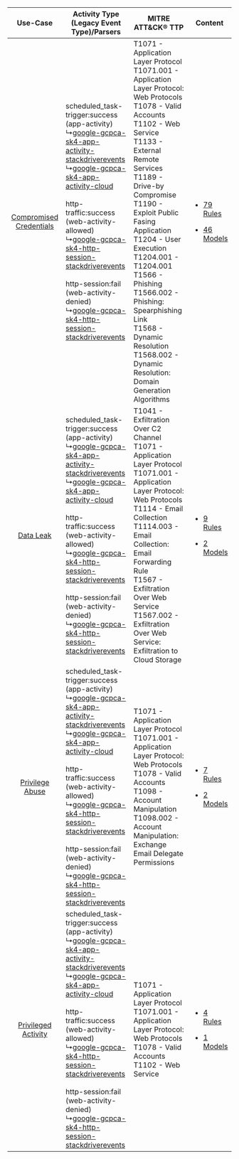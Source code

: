 |    Use-Case    | Activity Type (Legacy Event Type)/Parsers    | MITRE ATT&CK® TTP    | Content    |
|:----:| ---- | ---- | ---- |
| [Compromised Credentials](../../../UseCases/uc_compromised_credentials.md) |  scheduled_task-trigger:success (app-activity)<br> ↳[google-gcpca-sk4-app-activity-stackdriverevents](Ps/pC_googlegcpcask4appactivitystackdriverevents.md)<br> ↳[google-gcpca-sk4-app-activity-cloud](Ps/pC_googlegcpcask4appactivitycloud.md)<br><br> http-traffic:success (web-activity-allowed)<br> ↳[google-gcpca-sk4-http-session-stackdriverevents](Ps/pC_googlegcpcask4httpsessionstackdriverevents.md)<br><br> http-session:fail (web-activity-denied)<br> ↳[google-gcpca-sk4-http-session-stackdriverevents](Ps/pC_googlegcpcask4httpsessionstackdriverevents.md)<br> | T1071 - Application Layer Protocol<br>T1071.001 - Application Layer Protocol: Web Protocols<br>T1078 - Valid Accounts<br>T1102 - Web Service<br>T1133 - External Remote Services<br>T1189 - Drive-by Compromise<br>T1190 - Exploit Public Fasing Application<br>T1204 - User Execution<br>T1204.001 - T1204.001<br>T1566 - Phishing<br>T1566.002 - Phishing: Spearphishing Link<br>T1568 - Dynamic Resolution<br>T1568.002 - Dynamic Resolution: Domain Generation Algorithms<br> | [<ul><li>79 Rules</li></ul><ul><li>46 Models</li></ul>](RM/r_m_google_gcp_cloudaudit_Compromised_Credentials.md) |
|    [Data Leak](../../../UseCases/uc_data_leak.md)    |  scheduled_task-trigger:success (app-activity)<br> ↳[google-gcpca-sk4-app-activity-stackdriverevents](Ps/pC_googlegcpcask4appactivitystackdriverevents.md)<br> ↳[google-gcpca-sk4-app-activity-cloud](Ps/pC_googlegcpcask4appactivitycloud.md)<br><br> http-traffic:success (web-activity-allowed)<br> ↳[google-gcpca-sk4-http-session-stackdriverevents](Ps/pC_googlegcpcask4httpsessionstackdriverevents.md)<br><br> http-session:fail (web-activity-denied)<br> ↳[google-gcpca-sk4-http-session-stackdriverevents](Ps/pC_googlegcpcask4httpsessionstackdriverevents.md)<br> | T1041 - Exfiltration Over C2 Channel<br>T1071 - Application Layer Protocol<br>T1071.001 - Application Layer Protocol: Web Protocols<br>T1114 - Email Collection<br>T1114.003 - Email Collection: Email Forwarding Rule<br>T1567 - Exfiltration Over Web Service<br>T1567.002 - Exfiltration Over Web Service: Exfiltration to Cloud Storage<br>    | [<ul><li>9 Rules</li></ul><ul><li>2 Models</li></ul>](RM/r_m_google_gcp_cloudaudit_Data_Leak.md)    |
|         [Privilege Abuse](../../../UseCases/uc_privilege_abuse.md)         |  scheduled_task-trigger:success (app-activity)<br> ↳[google-gcpca-sk4-app-activity-stackdriverevents](Ps/pC_googlegcpcask4appactivitystackdriverevents.md)<br> ↳[google-gcpca-sk4-app-activity-cloud](Ps/pC_googlegcpcask4appactivitycloud.md)<br><br> http-traffic:success (web-activity-allowed)<br> ↳[google-gcpca-sk4-http-session-stackdriverevents](Ps/pC_googlegcpcask4httpsessionstackdriverevents.md)<br><br> http-session:fail (web-activity-denied)<br> ↳[google-gcpca-sk4-http-session-stackdriverevents](Ps/pC_googlegcpcask4httpsessionstackdriverevents.md)<br> | T1071 - Application Layer Protocol<br>T1071.001 - Application Layer Protocol: Web Protocols<br>T1078 - Valid Accounts<br>T1098 - Account Manipulation<br>T1098.002 - Account Manipulation: Exchange Email Delegate Permissions<br>    | [<ul><li>7 Rules</li></ul><ul><li>2 Models</li></ul>](RM/r_m_google_gcp_cloudaudit_Privilege_Abuse.md)    |
|     [Privileged Activity](../../../UseCases/uc_privileged_activity.md)     |  scheduled_task-trigger:success (app-activity)<br> ↳[google-gcpca-sk4-app-activity-stackdriverevents](Ps/pC_googlegcpcask4appactivitystackdriverevents.md)<br> ↳[google-gcpca-sk4-app-activity-cloud](Ps/pC_googlegcpcask4appactivitycloud.md)<br><br> http-traffic:success (web-activity-allowed)<br> ↳[google-gcpca-sk4-http-session-stackdriverevents](Ps/pC_googlegcpcask4httpsessionstackdriverevents.md)<br><br> http-session:fail (web-activity-denied)<br> ↳[google-gcpca-sk4-http-session-stackdriverevents](Ps/pC_googlegcpcask4httpsessionstackdriverevents.md)<br> | T1071 - Application Layer Protocol<br>T1071.001 - Application Layer Protocol: Web Protocols<br>T1078 - Valid Accounts<br>T1102 - Web Service<br>    | [<ul><li>4 Rules</li></ul><ul><li>1 Models</li></ul>](RM/r_m_google_gcp_cloudaudit_Privileged_Activity.md)       |